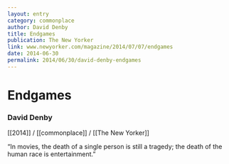 ```yaml
---
layout: entry
category: commonplace
author: David Denby
title: Endgames
publication: The New Yorker
link: www.newyorker.com/magazine/2014/07/07/endgames
date: 2014-06-30
permalink: 2014/06/30/david-denby-endgames
---
```


# Endgames

### David Denby

[[2014]] / [[commonplace]] / [[The New Yorker]]

“In movies, the death of a single person is still a tragedy; the death of the human race is entertainment.”
